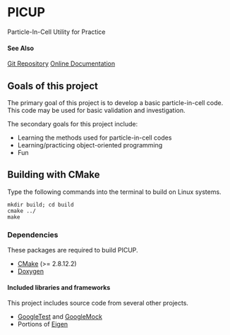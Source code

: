 # PICUP
Particle-In-Cell Utility for Practice

#### See Also
[Git Repository](https://github.com/bcornille/PICUP)
[Online Documentation](http://bcornille.github.io/PICUP)

## Goals of this project
The primary goal of this project is to develop a basic particle-in-cell code.
This code may be used for basic validation and investigation.

The secondary goals for this project include:
* Learning the methods used for particle-in-cell codes
* Learning/practicing object-oriented programming
* Fun

## Building with CMake
Type the following commands into the terminal to build on Linux systems.

    mkdir build; cd build
    cmake ../
    make

### Dependencies
These packages are required to build PICUP.
 * [CMake](https://cmake.org/) (>= 2.8.12.2)
 * [Doxygen](http://www.stack.nl/~dimitri/doxygen/)

#### Included libraries and frameworks
This project includes source code from several other projects.
 * [GoogleTest](https://github.com/google/googletest)
   and [GoogleMock](https://github.com/google/googletest/tree/master/googlemock)
 * Portions of [Eigen](http://eigen.tuxfamily.org/)
